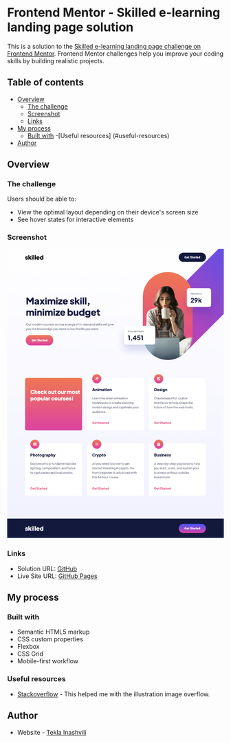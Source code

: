 # Frontend Mentor - Skilled e-learning landing page solution

This is a solution to the [Skilled e-learning landing page challenge on Frontend Mentor](https://www.frontendmentor.io/challenges/skilled-elearning-landing-page-S1ObDrZ8q). Frontend Mentor challenges help you improve your coding skills by building realistic projects.

## Table of contents

- [Overview](#overview)
  - [The challenge](#the-challenge)
  - [Screenshot](#screenshot)
  - [Links](#links)
- [My process](#my-process)
  - [Built with](#built-with)
-[Useful resources] (#useful-resources)
- [Author](#author)



## Overview

### The challenge

Users should be able to:

- View the optimal layout depending on their device's screen size
- See hover states for interactive elements

### Screenshot

![](./Screen%20Shot%202022-10-10%20at%204.49.57%20PM.png)

### Links

- Solution URL: [GitHub](https://github.com/tekla900/skilled-elearning-landing-page)
- Live Site URL: [GitHub Pages](https://tekla900.github.io/skilled-elearning-landing-page/)

## My process

### Built with

- Semantic HTML5 markup
- CSS custom properties
- Flexbox
- CSS Grid
- Mobile-first workflow

### Useful resources

- [Stackoverflow](https://stackoverflow.com/questions/3970455/how-to-make-the-overflow-css-property-work-with-hidden-as-value) - This helped me with the illustration image overflow.


## Author

- Website - [Tekla Inashvili](https://github.com/tekla900)

